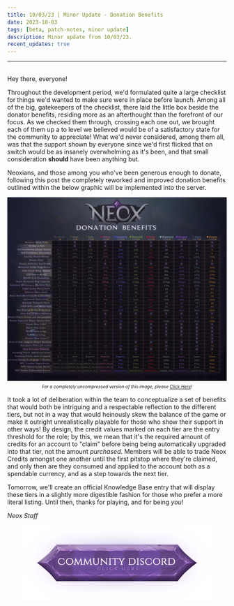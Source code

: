 ```yaml
---
title: 10/03/23 | Minor Update - Donation Benefits
date: 2023-10-03
tags: [beta, patch-notes, minor update]
description: Minor update from 10/03/23.
recent_updates: true
---
```


***
<br>
Hey there, everyone!

Throughout the development period, we'd formulated quite a large checklist for things we'd wanted to make sure were in place before launch. Among all of the big, gatekeepers of the checklist, there laid the little box beside the donator benefits, residing more as an afterthought than the forefront of our focus. As we checked them through, crossing each one out, we brought each of them up a to level we believed would be of a satisfactory state for the community to appreciate! What we'd never considered, among them all, was that the support shown by everyone since we'd first flicked that on switch would be as insanely overwhelming as it's been, and that small consideration <b>should</b> have been anything but.

Neoxians, and those among you who've been generous enough to donate, following this post the completely reworked and improved donation benefits outlined within the below graphic will be implemented into the server.

<div class="spacer-medium"></div>
<center><img src="/assets/img/updates/100323/donatorbenefits.png"><br>
<em><font size="1">For a completely uncompressed version of this image, please <a href="https://i.imgur.com/xtjVgLt.png">Click Here</a>!</font></em></center>
<div class="spacer-medium"></div>

It took a lot of deliberation within the team to conceptualize a set of benefits that would both be intriguing and a respectable reflection to the different tiers, but not in a way that would heinously skew the balance of the game or make it outright unrealistically playable for those who show their support in other ways! By design, the credit values marked on each tier are the entry threshold for the role; by this, we mean that it's the required amount of credits for an account to "claim" before being being automatically upgraded into that tier, not the amount <em>purchased</em>. Members will be able to trade Neox Credits amongst one another until the first pitstop where they're claimed, and only then are they consumed and applied to the account both as a spendable currency, and as a step towards the next tier.

Tomorrow, we'll create an official Knowledge Base entry that will display these tiers in a slightly more digestible fashion for those who prefer a more literal listing. Until then, thanks for playing, and for being <em>you</em>!

<em>Neox Staff<br>

<div class="spacer-medium"></div>
<center><a href="https://discord.com/invite/neoxps"><img src="/assets/img/JoinDiscord.png"></a></center>